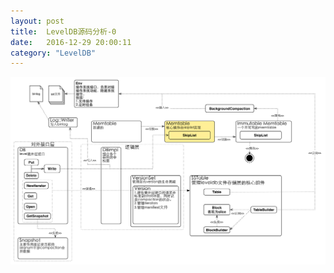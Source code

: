 ```yaml
---
layout: post
title:  LevelDB源码分析-0
date:   2016-12-29 20:00:11
category: "LevelDB"
---
```


![LevelDB架构](/images/posts/leveldb/leveldb.jpg)
